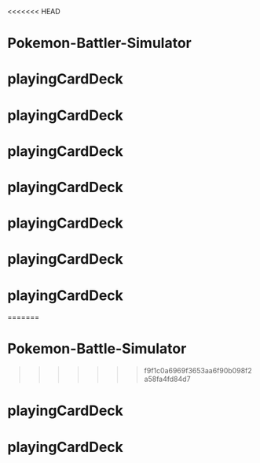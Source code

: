 <<<<<<< HEAD
# Pokemon-Battler-Simulator
# playingCardDeck
# playingCardDeck
# playingCardDeck
# playingCardDeck
# playingCardDeck
# playingCardDeck
# playingCardDeck
=======
# Pokemon-Battle-Simulator
>>>>>>> f9f1c0a6969f3653aa6f90b098f2a58fa4fd84d7
# playingCardDeck
# playingCardDeck
